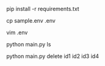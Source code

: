 pip install -r requirements.txt

cp sample.env .env

vim .env

python main.py ls

python main.py delete id1 id2 id3 id4